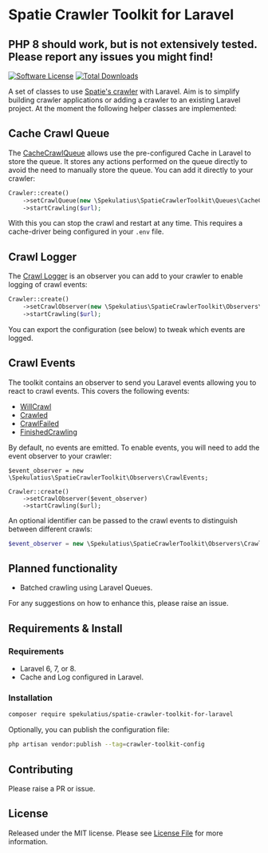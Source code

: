# Spatie Crawler Toolkit for Laravel

## PHP 8 should work, but is not extensively tested. Please report any issues you might find!

[![Software License](https://img.shields.io/badge/license-MIT-brightgreen.svg?style=flat-square)](LICENSE.md)
[![Total Downloads](https://img.shields.io/packagist/dt/spekulatius/spatie-crawler-toolkit-for-laravel.svg?style=flat-square)](https://packagist.org/packages/spekulatius/spatie-crawler-toolkit-for-laravel)

A set of classes to use [Spatie's crawler](https://github.com/spatie/crawler) with Laravel. Aim is to simplify building crawler applications or adding a crawler to an existing Laravel project. At the moment the following helper classes are implemented:

## Cache Crawl Queue

The [CacheCrawlQueue](https://github.com/spekulatius/spatie-crawler-toolkit-for-laravel/blob/master/src/Queues/CacheCrawlQueue.php) allows use the pre-configured Cache in Laravel to store the queue. It stores any actions performed on the queue directly to avoid the need to manually store the queue. You can add it directly to your crawler:

```php
Crawler::create()
    ->setCrawlQueue(new \Spekulatius\SpatieCrawlerToolkit\Queues\CacheCrawlQueue($url))
    ->startCrawling($url);
```

With this you can stop the crawl and restart at any time. This requires a cache-driver being configured in your `.env` file.

## Crawl Logger

The [Crawl Logger](https://github.com/spekulatius/spatie-crawler-toolkit-for-laravel/blob/master/src/Observers/CrawlLogger.php) is an observer you can add to your crawler to enable logging of crawl events:

```php
Crawler::create()
    ->setCrawlObserver(new \Spekulatius\SpatieCrawlerToolkit\Observers\CrawlLogger)
    ->startCrawling($url);
```

You can export the configuration (see below) to tweak which events are logged.

## Crawl Events

The toolkit contains an observer to send you Laravel events allowing you to react to crawl events. This covers the following events:

- [WillCrawl](https://github.com/spekulatius/spatie-crawler-toolkit-for-laravel/blob/master/src/Events/WillCrawl.php)
- [Crawled](https://github.com/spekulatius/spatie-crawler-toolkit-for-laravel/blob/master/src/Events/Crawled.php)
- [CrawlFailed](https://github.com/spekulatius/spatie-crawler-toolkit-for-laravel/blob/master/src/Events/CrawlFailed.php)
- [FinishedCrawling](https://github.com/spekulatius/spatie-crawler-toolkit-for-laravel/blob/master/src/Events/FinishedCrawling.php)

By default, no events are emitted. To enable events, you will need to add the event observer to your crawler:

```
$event_observer = new \Spekulatius\SpatieCrawlerToolkit\Observers\CrawlEvents;

Crawler::create()
    ->setCrawlObserver($event_observer)
    ->startCrawling($url);
```

An optional identifier can be passed to the crawl events to distinguish between different crawls:

```php
$event_observer = new \Spekulatius\SpatieCrawlerToolkit\Observers\CrawlEvents('my-crawl');
```

## Planned functionality

- Batched crawling using Laravel Queues.

For any suggestions on how to enhance this, please raise an issue.

## Requirements & Install

### Requirements

- Laravel 6, 7, or 8.
- Cache and Log configured in Laravel.

### Installation

```bash
composer require spekulatius/spatie-crawler-toolkit-for-laravel
```

Optionally, you can publish the configuration file:

```bash
php artisan vendor:publish --tag=crawler-toolkit-config
```


## Contributing

Please raise a PR or issue.


## License

Released under the MIT license. Please see [License File](LICENSE.md) for more information.
